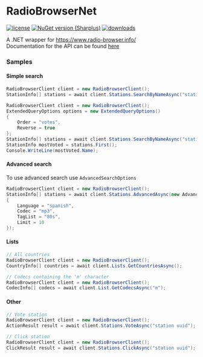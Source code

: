 # RadioBrowserNet

[![license](https://img.shields.io/badge/License-LGPL-darkgreen.svg)](https://github.com/josago97/RadioBrowserNet/blob/main/LICENSE) [![NuGet version (Sharplus)](https://img.shields.io/nuget/v/RadioBrowserNet.svg)](https://www.nuget.org/packages/RadioBrowserNet/) [![downloads](https://img.shields.io/nuget/dt/RadioBrowserNet.svg)](https://www.nuget.org/packages/RadioBrowserNet)

A .NET wrapper for https://www.radio-browser.info/
<br>
Documentation for the API can be found [here](https://api.radio-browser.info/)

### Samples
#### Simple search
```cs
RadioBrowserClient client = new RadioBrowserClient();
StationInfo[] stations = await client.Stations.SearchByNameAsync("station name");
```
```cs
RadioBrowserClient client = new RadioBrowserClient();
ExtendedQueryOptions options = new ExtendedQueryOptions()
{
    Order = "votes",
    Reverse = true
};
StationInfo[] stations = await client.Stations.SearchByNameAsync("station name", options: options);
StationInfo mostVoted = stations.First();
Console.WriteLine(mostVoted.Name);
```

#### Advanced search
To use advanced search use `AdvancedSearchOptions`

```c#
RadioBrowserClient client = new RadioBrowserClient();
StationInfo[] stations = await client.Stations.AdvancedAsync(new AdvancedSearchOptions
{
    Language = "spanish",
    Codec = "mp3",
    TagList = "80s",
    Limit = 10
});
```

#### Lists

```c#
// All countries
RadioBrowserClient client = new RadioBrowserClient();
CountryInfo[] countries = await client.Lists.GetCountriesAsync();
```

```c#
// Codecs containing the 'm' character
RadioBrowserClient client = new RadioBrowserClient();
CodecInfo[] codecs = await client.List.GetCodecsAsync("m");
```

#### Other
```cs
// Vote station
RadioBrowserClient client = new RadioBrowserClient();
ActionResult result = await client.Stations.VoteAsync("station uuid");
```
```cs
// Click station
RadioBrowserClient client = new RadioBrowserClient();
ClickResult result = await client.Stations.ClickAsync("station uuid");
```